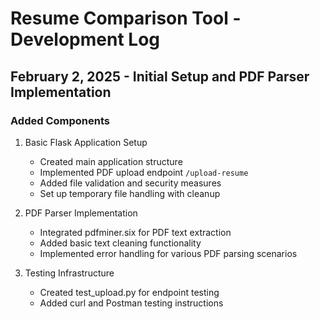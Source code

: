 # Resume Comparison Tool - Development Log

## February 2, 2025 - Initial Setup and PDF Parser Implementation

### Added Components
1. Basic Flask Application Setup
   - Created main application structure
   - Implemented PDF upload endpoint `/upload-resume`
   - Added file validation and security measures
   - Set up temporary file handling with cleanup

2. PDF Parser Implementation
   - Integrated pdfminer.six for PDF text extraction
   - Added basic text cleaning functionality
   - Implemented error handling for various PDF parsing scenarios

3. Testing Infrastructure
   - Created test_upload.py for endpoint testing
   - Added curl and Postman testing instructions

